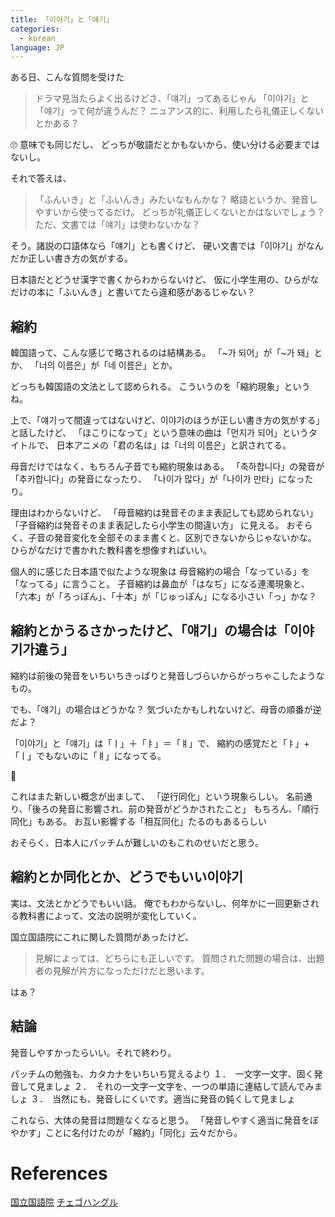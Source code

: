 ```yaml
---
title: 「이야기」と「얘기」
categories: 
  - korean
language: JP
---
```

ある日、こんな質問を受けた

> ドラマ見当たらよく出るけどさ、「얘기」ってあるじゃん
> 「이야기」と「얘기」って何が違うんだ？
> ニュアンス的に、利用したら礼儀正しくないとかある？

🙄
意味でも同じだし、
どっちが敬語だとかもないから、使い分ける必要まではないし。

それで答えは、

> 「ふんいき」と「ふいんき」みたいなもんかな？
> 略語というか、発音しやすいから使ってるだけ。
> どっちが礼儀正しくないとかはないでしょう？
> ただ、文書では「얘기」は使わないかな？

そう。諸説の口語体なら「얘기」とも書くけど、
硬い文書では「이야기」がなんだか正しい書き方の気がする。

日本語だとどうせ漢字で書くからわからないけど、
仮に小学生用の、ひらがなだけの本に「ふいんき」と書いてたら違和感があるじゃない？

## 縮約

韓国語って、こんな感じで略されるのは結構ある。
「~가 되어」が「~가 돼」とか、
「너의 이름은」が「네 이름은」とか。

どっちも韓国語の文法として認められる。
こういうのを「縮約現象」というね。

上で、「얘기って間違ってはないけど、이야기のほうが正しい書き方の気がする」と話したけど、
「ほこりになって」という意味の曲は「먼지가 되어」というタイトルで、
日本アニメの「君の名は」は「너의 이름은」と訳されてる。

母音だけではなく、もちろん子音でも縮約現象はある。
「축하합니다」の発音が「추카합니다」の発音になったり、
「나이가 많다」が「나이가 만타」になったり。

理由はわからないけど、
「母音縮約は発音そのまま表記しても認められない」
「子音縮約は発音そのまま表記したら小学生の間違い方」
に見える。
おそらく、子音の発音変化を全部そのまま書くと、区別できないからじゃないかな。
ひらがなだけで書かれた教科書を想像すればいい。


個人的に感じた日本語で似たような現象は
母音縮約の場合「なっている」を「なってる」に言うこと。
子音縮約は鼻血が「はなぢ」になる連濁現象と、
「六本」が「ろっぽん」、「十本」が「じゅっぽん」になる小さい「っ」かな？


## 縮約とかうるさかったけど、「얘기」の場合は「이야기가違う」

縮約は前後の発音をいちいちきっぱりと発音しづらいからがっちゃこしたようなもの。

でも、「얘기」の場合はどうかな？
気づいたかもしれないけど、母音の順番が逆だよ？

「이야기」と「얘기」は「ㅣ」＋「ㅑ」＝「ㅒ」で、
縮約の感覚だと「ㅑ」+「ㅣ」でもないのに「ㅒ」になってる。

🤔

これはまた新しい概念が出まして、
「逆行同化」という現象らしい。
名前通り、「後ろの発音に影響され、前の発音がどうかされたこと」
もちろん、「順行同化」もある。
お互い影響する「相互同化」たるのもあるらしい

おそらく、日本人にパッチムが難しいのもこれのせいだと思う。


## 縮約とか同化とか、どうでもいい이야기

実は、文法とかどうでもいい話。
俺でもわからないし、何年かに一回更新される教科書によって、文法の説明が変化していく。

国立国語院にこれに関した質問があったけど、
> 見解によっては、どちらにも正しいです。
> 質問された問題の場合は、出題者の見解が片方になっただけだと思います。

はぁ？


## 結論

発音しやすかったらいい。それで終わり。

パッチムの勉強も、カタカナをいちいち覚えるより
１．　一文字一文字、固く発音して見ましょ
２．　それの一文字一文字を、一つの単語に連結して読んでみましょ
３．　当然にも、発音しにくいです。適当に発音の鈍くして見ましょ

これなら、大体の発音は問題なくなると思う。
「発音しやすく適当に発音をぼやかす」ことに名付けたのが「縮約」「同化」云々だから。


# References
[国立国語院](https://www.korean.go.kr/front/onlineQna/onlineQnaView.do?mn_id=216&qna_seq=96589)
[チェゴハングル](https://korean-learning.com/language-191031/#tanimoaru_han_guo_yuno_duan_suo_xing)
